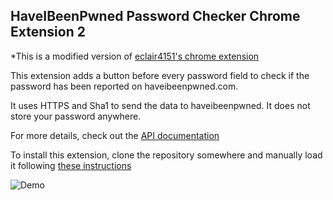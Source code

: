 ## HaveIBeenPwned Password Checker Chrome Extension 2

*This is a modified version of [eclair4151's chrome extension](https://github.com/eclair4151/HaveIBeenPwnedChromeExtention)

This extension adds a button before every password field to check if the password has been reported on haveibeenpwned.com.

It uses HTTPS and Sha1 to send the data to haveibeenpwned.  It does not store your password anywhere.

For more details, check out the [API documentation](https://haveibeenpwned.com/API/v2#SearchingPwnedPasswordsByPassword)

To install this extension, clone the repository somewhere and manually load it following [these instructions](https://developer.chrome.com/extensions/getstarted#unpacked)

![Demo](https://media.giphy.com/media/w8eHYvEEev3erP05ip/giphy.gif)
